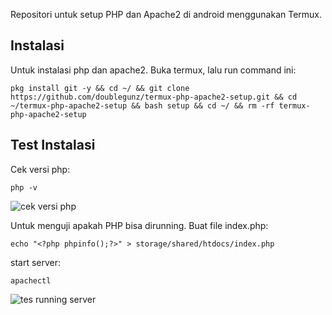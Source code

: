Repositori untuk setup PHP dan Apache2 di android menggunakan Termux.

## Instalasi
Untuk instalasi php dan apache2. Buka termux, lalu run command ini:

```
pkg install git -y && cd ~/ && git clone https://github.com/doublegunz/termux-php-apache2-setup.git && cd ~/termux-php-apache2-setup && bash setup && cd ~/ && rm -rf termux-php-apache2-setup
```
## Test Instalasi
Cek versi php:
```
php -v
```
![cek versi php](image/check-php-version.png)

Untuk menguji apakah PHP bisa  dirunning. Buat file index.php:
```
echo "<?php phpinfo();?>" > storage/shared/htdocs/index.php
```

start server:
```
apachectl
```

![tes running server](image/tes-run.png)
